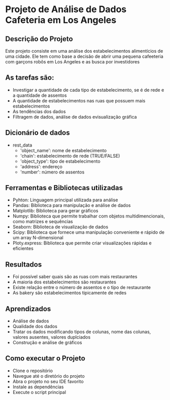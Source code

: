 # Projeto de Análise de Dados Cafeteria em Los Angeles

## Descrição do Projeto
Este projeto consiste em uma análise dos estabelecimentos alimentícios de uma cidade. Ele tem como base a decisão de abrir uma pequena cafeeteria com garçons robôs em Los Angeles e as busca por investidores

## As tarefas são:
- Investigar a quantidade de cada tipo de estabelecimento, se é de rede e a quantidade de assentos
- A quantidade de estabelecimentos nas ruas que possuem mais estabelecimentos
- As tendências dos dados
- Filtragem de dados, análise de dados evisualização gráfica

## Dicionário de dados
- rest_data
  - 'object_name': nome de estabelecimento
  - 'chain': estabelecimento de rede (TRUE/FALSE)
  - 'object_type': tipo de estabelecimento
  - 'address': endereço
  - 'number': número de assentos

## Ferramentas e Bibliotecas utilizadas
- Pyhton: Linguagem principal utilizada para análise
- Pandas: Biblioteca para manipulação e análise de dados
- Matplotlib: Biblioteca para gerar gráficos
- Numpy: Biblioteca que permite trabalhar com objetos multidimencionais, como matrizes e sequências
- Seaborn: Biblioteca de visualização de dados
- Scipy: Biblioteca que fornece uma manipulação conveniente e rápido de um array N-dimensional
- Ploty.express: Biblioteca que permite criar visualizações rápidas e eficientes

## Resultados
- Foi possível saber quais são as ruas com mais restaurantes
- A maioria dos estabelecimentos são restaurantes
- Existe relação entre o número de assentos e o tipo de restaurante
- As bakery são estabelecimentos tipicamente de redes

## Aprendizados
- Análise de dados
- Qualidade dos dados
- Tratar os dados modificando tipos de colunas, nome das colunas, valores ausentes, valores duplciados
- Construção e análise de gráficos

## Como executar o Projeto
- Clone o repositório
- Navegue até o diretório do projeto
- Abra o projeto no seu IDE favorito
- Instale as dependências
- Execute o script principal
  
